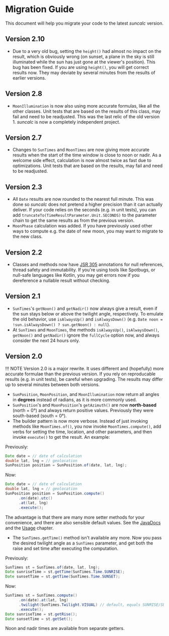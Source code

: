 # Migration Guide

This document will help you migrate your code to the latest _suncalc_ version.

## Version 2.10
* Due to a very old bug, setting the `height()` had almost no impact on the result, which is obviously wrong (on sunset, a plane in the sky is still illuminated while the sun has just gone at the viewer's position). This bug has been fixed. If you are using `height()`, you will get correct results now. They may deviate by several minutes from the results of earlier versions.

## Version 2.8

* `MoonIllumination` is now also using more accurate formulas, like all the other classes. Unit tests that are based on the results of this class, may fail and need to be readjusted. This was the last relic of the old version 1. _suncalc_ is now a completely independent project.

## Version 2.7

* Changes to `SunTimes` and `MoonTimes` are now giving more accurate results when the start of the time window is close to noon or nadir. As a welcome side effect, calculation is now almost twice as fast due to optimizations. Unit tests that are based on the results, may fail and need to be readjusted.

## Version 2.3

* All `Date` results are now rounded to the nearest full minute. This was done so _suncalc_ does not pretend a higher precision than it can actually deliver. If your code relies on the seconds (e.g. in unit tests), you can add `truncateTo(TimeResultParameter.Unit.SECONDS)` to the parameter chain to get the same results as from the previous version.
* `MoonPhase` calculation was added. If you have previously used other ways to compute e.g. the date of new moon, you may want to migrate to the new class.

## Version 2.2

* Classes and methods now have [JSR 305](https://jcp.org/en/jsr/detail?id=305) annotations for null references, thread safety and immutability. If you're using tools like Spotbugs, or null-safe languages like Kotlin, you may get errors now if you dereference a nullable result without checking.

## Version 2.1

* `SunTimes`'s `getNoon()` and `getNadir()` now always give a result, even if the sun stays below or above the twilight angle, respectively. To emulate the old behavior, use `isAlwaysUp()` and `isAlwaysDown()` (e.g. `Date noon = !sun.isAlwaysDown() ? sun.getNoon() : null`).
* At `SunTimes` and `MoonTimes`, the methods `isAlwaysUp()`, `isAlwaysDown()`, `getNoon()` and `getNadir()` ignore the `fullCycle` option now, and always consider the next 24 hours only.

## Version 2.0

!!! NOTE
    Version 2.0 is a major rewrite. It uses different and (hopefully) more accurate formulae than the previous version. If you rely on reproducable results (e.g. in unit tests), be careful when upgrading. The results may differ up to several minutes between both versions.

* `SunPosition`, `MoonPosition`, and `MoonIllumination` now return all angles in **degrees** instead of radians, as it is more commonly used.
* `SunPosition`'s and `MoonPosition`'s `getAzimuth()` are now **north-based** (north = 0°) and always return positive values. Previously they were south-based (south = 0°).
* The builder pattern is now more verbose. Instead of just invoking methods like `MoonTimes.of()`, you now invoke `MoonTimes.compute()`, add verbs for setting the time, location, and other parameters, and then invoke `execute()` to get the result. An example:

Previously:

```java
Date date = // date of calculation
double lat, lng = // geolocation
SunPosition position = SunPosition.of(date, lat, lng);
```

Now:

```java
Date date = // date of calculation
double lat, lng = // geolocation
SunPosition position = SunPosition.compute()
      .on(date).utc()
      .at(lat, lng)
      .execute();
```

The advantage is that there are many more setter methods for your convenience, and there are also sensible default values. See the [JavaDocs](./apidocs/index.html) and the [Usage](usage.md) chapter.

* The `SunTimes.getTime()` method isn't available any more. Now you pass the desired twilight angle as a `SunTimes` parameter, and get both the raise and set time after executing the computation.

Previously:

```java
SunTimes st = SunTimes.of(date, lat, lng);
Date sunriseTime = st.getTime(SunTimes.Time.SUNRISE);
Date sunsetTime = st.getTime(SunTimes.Time.SUNSET);
```

Now:

```java
SunTimes st = SunTimes.compute()
      .on(date).at(lat, lng)
      .twilight(SunTimes.Twilight.VISUAL) // default, equals SUNRISE/SUNSET
      .execute();
Date sunriseTime = st.getRise();
Date sunsetTime = st.getSet();
```

Noon and nadir times are available from separate getters.
